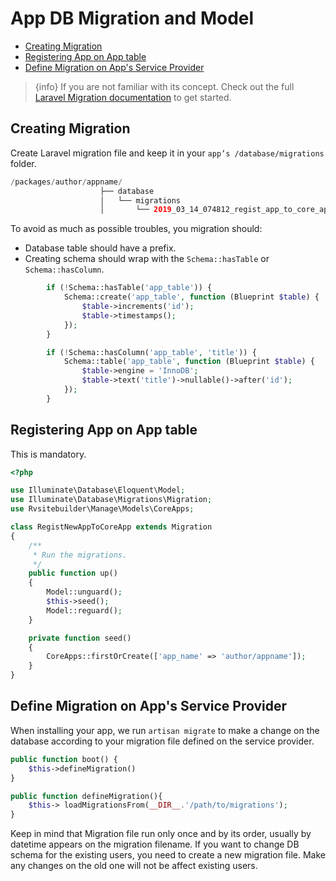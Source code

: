 # App DB Migration and Model

  - [Creating Migration](#Creating-Migration)
  - [Registering App on App table](#Registering-App-on-App-table) 
  - [Define Migration on App's Service Provider](#Define-Migration-on-App's-Service-Provider)

> {info} If you are not familiar with its concept. Check out the full [Laravel Migration documentation](https://laravel.com/docs/master/migrations) to get started. 

<a name="Creating-Migration"></a>
## Creating Migration

Create Laravel migration file and keep it in your `app’s /database/migrations` folder. 

```php
/packages/author/appname/
                    ├── database
                    │   └── migrations
                    │       └── 2019_03_14_074812_regist_app_to_core_app.php
```

To avoid as much as possible troubles, you migration should:
 - Database table should have a prefix.
 - Creating schema should wrap with the `Schema::hasTable` or `Schema::hasColumn`.

```php
        if (!Schema::hasTable('app_table')) {
            Schema::create('app_table', function (Blueprint $table) {
                $table->increments('id');
                $table->timestamps();
            });
        }

        if (!Schema::hasColumn('app_table', 'title')) {
            Schema::table('app_table', function (Blueprint $table) {
                $table->engine = 'InnoDB';
                $table->text('title')->nullable()->after('id');
            });
        }
```
<a name="Registering-App-on-App-table"></a>
## Registering App on App table 

This is mandatory.

```php
<?php

use Illuminate\Database\Eloquent\Model;
use Illuminate\Database\Migrations\Migration;
use Rvsitebuilder\Manage\Models\CoreApps;

class RegistNewAppToCoreApp extends Migration
{
    /**
     * Run the migrations.
     */
    public function up()
    {
        Model::unguard();
        $this->seed();
        Model::reguard();
    }

    private function seed()
    {
        CoreApps::firstOrCreate(['app_name' => 'author/appname']);
    }
}
```
<a name="Define-Migration-on-App's-Service-Provider"></a>
## Define Migration on App's Service Provider

When installing your app, we run `artisan migrate` to make a change on the database according to your migration file defined on the service provider.

```php
public function boot() { 
    $this->defineMigration()
} 

public function defineMigration(){
    $this-> loadMigrationsFrom(__DIR__.'/path/to/migrations'); 
} 
```

Keep in mind that Migration file run only once and by its order, usually by datetime appears on the migration filename. If you want to change DB schema for the existing users, you need to create a new migration file. Make any changes on the old one will not be affect existing users. 

